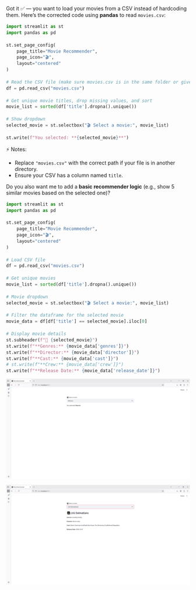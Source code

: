 Got it ✅ — you want to load your movies from a CSV instead of hardcoding them.
Here’s the corrected code using **pandas** to read `movies.csv`:

```python
import streamlit as st
import pandas as pd

st.set_page_config(
    page_title="Movie Recommender",
    page_icon="🎬",
    layout="centered"
)

# Read the CSV file (make sure movies.csv is in the same folder or give full path)
df = pd.read_csv("movies.csv")

# Get unique movie titles, drop missing values, and sort
movie_list = sorted(df['title'].dropna().unique())

# Show dropdown
selected_movie = st.selectbox("🎬 Select a movie:", movie_list)

st.write(f"You selected: **{selected_movie}**")
```

⚡ Notes:

* Replace `"movies.csv"` with the correct path if your file is in another directory.
* Ensure your CSV has a column named `title`.

Do you also want me to add a **basic recommender logic** (e.g., show 5 similar movies based on the selected one)?


```python
import streamlit as st
import pandas as pd

st.set_page_config(
    page_title="Movie Recommender",
    page_icon="🎬",
    layout="centered"
)

# Load CSV file
df = pd.read_csv("movies.csv")

# Get unique movies
movie_list = sorted(df['title'].dropna().unique())

# Movie dropdown
selected_movie = st.selectbox("🎬 Select a movie:", movie_list)

# Filter the dataframe for the selected movie
movie_data = df[df['title'] == selected_movie].iloc[0]

# Display movie details
st.subheader(f"🎥 {selected_movie}")
st.write(f"**Genres:** {movie_data['genres']}")
st.write(f"**Director:** {movie_data['director']}")
st.write(f"**Cast:** {movie_data['cast']}")
# st.write(f"**Crew:** {movie_data['crew']}")
st.write(f"**Release Date:** {movie_data['release_date']}")
```

![Image](1.PNG)

![Image](2.PNG)